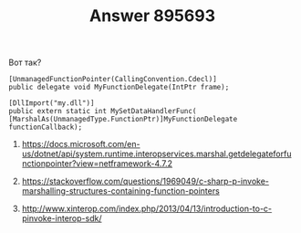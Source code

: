 ﻿---
title: "Answer 895693"
se.owner.user_id: 298154
se.owner.display_name: "NewView"
se.owner.link: "https://ru.stackoverflow.com/users/298154/newview"
se.answer_id: 895693
se.question_id: 895676
se.post_type: answer
se.score: 0
se.is_accepted: False
---
<p>Вот так?</p>

<pre><code>[UnmanagedFunctionPointer(CallingConvention.Cdecl)]
public delegate void MyFunctionDelegate(IntPtr frame);

[DllImport("my.dll")]
public extern static int MySetDataHandlerFunc(
[MarshalAs(UnmanagedType.FunctionPtr)]MyFunctionDelegate functionCallback);
</code></pre>

<ol>
<li><p><a href="https://docs.microsoft.com/en-us/dotnet/api/system.runtime.interopservices.marshal.getdelegateforfunctionpointer?view=netframework-4.7.2" rel="nofollow noreferrer">https://docs.microsoft.com/en-us/dotnet/api/system.runtime.interopservices.marshal.getdelegateforfunctionpointer?view=netframework-4.7.2</a></p></li>
<li><p><a href="https://stackoverflow.com/questions/1969049/c-sharp-p-invoke-marshalling-structures-containing-function-pointers">https://stackoverflow.com/questions/1969049/c-sharp-p-invoke-marshalling-structures-containing-function-pointers</a></p></li>
<li><p><a href="http://www.xinterop.com/index.php/2013/04/13/introduction-to-c-pinvoke-interop-sdk/" rel="nofollow noreferrer">http://www.xinterop.com/index.php/2013/04/13/introduction-to-c-pinvoke-interop-sdk/</a></p></li>
</ol>
